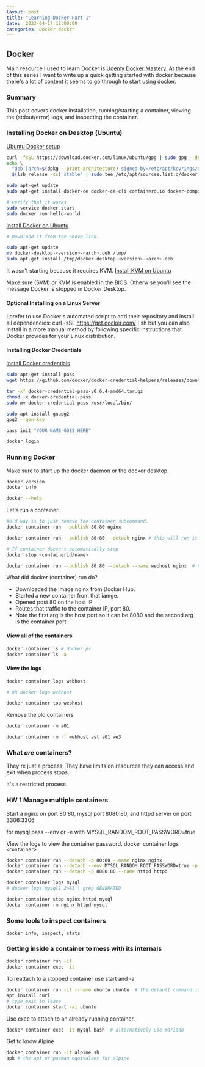 ```yaml
---
layout: post
title: "Learning Docker Part 1"
date:  2023-04-17 12:00:00
categories: Docker docker
---
```


## Docker

Main resource I used to learn Docker is [Udemy Docker Mastery](https://www.udemy.com/course/docker-mastery).
At the end of this series I want to write up a quick getting started with docker because there's a lot of content it seems to go through to start using docker.  

### Summary

This post covers docker installation, running/starting a container, viewing the (stdout/error) logs, and inspecting the container.

### Installing Docker on Desktop (Ubuntu)

[Ubuntu Docker setup](https://docs.docker.com/engine/install/ubuntu/#set-up-the-repository)

```bash
curl -fsSL https://download.docker.com/linux/ubuntu/gpg | sudo gpg --dearmor -o /etc/apt/keyrings/docker.gpg
echo \
  "deb [arch=$(dpkg --print-architecture) signed-by=/etc/apt/keyrings/docker.gpg] https://download.docker.com/linux/ubuntu \
  $(lsb_release -cs) stable" | sudo tee /etc/apt/sources.list.d/docker.list > /dev/null

sudo apt-get update
sudo apt-get install docker-ce docker-ce-cli containerd.io docker-compose-plugin

# verify that it works
sudo service docker start
sudo docker run hello-world
```

[Install Docker on Ubuntu](https://docs.docker.com/desktop/install/ubuntu/)

```bash
# Download it from the above link.

sudo apt-get update
mv docker-desktop-<version>-<arch>.deb /tmp/
sudo apt-get install /tmp/docker-desktop-<version>-<arch>.deb
```

It wasn't starting because it requires KVM.
[Install KVM on Ubuntu](https://www.linuxtechi.com/how-to-install-kvm-on-ubuntu-22-04/)

Make sure (SVM) or KVM is enabled in the BIOS.  Otherwise you'll see the message Docker is stopped in Docker Desktop.

#### Optional Installing on a Linux Server

I prefer to use Docker's automated script to add their repository and install all dependencies: curl -sSL https://get.docker.com/ | sh  but you can also install in a more manual method by following specific instructions that Docker provides for your Linux distribution.

#### Installing Docker Credentials

[Install Docker credentials](https://github.com/docker/docker-credential-helpers/issues/102#issuecomment-388974092)

```bash
sudo apt-get install pass
wget https://github.com/docker/docker-credential-helpers/releases/download/v0.6.4/docker-credential-pass-v0.6.4-amd64.tar.gz

tar -xf docker-credential-pass-v0.6.4-amd64.tar.gz
chmod +x docker-credential-pass
sudo mv docker-credential-pass /usr/local/bin/

sudo apt install gnupg2
gpg2 --gen-key

pass init "YOUR NAME GOES HERE"

docker login
```

### Running Docker

Make sure to start up the docker daemon or the docker desktop.

```bash
docker version
docker info

docker --help
```

Let's run a container.

```bash
#old way is to just remove the container subcommand.
docker container run --publish 80:80 nginx

docker container run --publish 80:80 --detach nginx # this will run it in the background.

# If container doesn't automatically stop 
docker stop <containerid/name>

docker container run --publish 80:80 --detach --name webhost nginx  # note that putting arguments after the container name sends the commands as arguments to the container causing errors.
```

What did docker (container) run do?

- Downloaded the image nginx from Docker Hub.
- Started a new container from that iamge.
- Opened post 80 on the host IP
- Routes that traffic to the container IP, port 80.
- Note the first arg is the host port so it can be 8080 and the second arg is the container port.

#### View all of the containers

```bash
docker container ls # docker ps
docker container ls -a
```

#### View the logs

```bash
docker container logs webhost

# OR docker logs webhost

docker container top webhost
```

Remove the old containers

```bash
docker container rm a01

docker container rm -f webhost ast a01 we3
```

### What *are* containers?

They're just a process. They have limits on resources they can access and exit when process stops.

It's a restricted process.

### HW 1 Manage multiple containers

Start a nginx on port 80:80, mysql port 8080:80, and httpd server on port 3306:3306

for mysql pass --env or -e with MYSQL_RANDOM_ROOT_PASSWORD=true

View the logs to view the container password.
docker container logs `<container>`

```bash
docker container run --detach -p 80:80 --name nginx nginx
docker container run --detach --env MYSQL_RANDOM_ROOT_PASSWORD=true -p 3306:3306 --name mysql mysql
docker container run --detach -p 8080:80 --name httpd httpd

docker container logs mysql
# docker logs mysql1 2>&1 | grep GENERATED

docker container stop nginx httpd mysql
docker container rm nginx httpd mysql
```

### Some tools to inspect containers

`docker info, inspect, stats`

### Getting inside a container to mess with its internals

```bash
docker container run -it
docker container exec -it
```

To reattach to a stopped container use start and -a

```bash
docker container run -it --name ubuntu ubuntu  # the default command is bash so it'll drop you into bash
apt install curl
# type exit to leave
docker container start -ai ubuntu
```

Use exec to attach to an already running container.

```bash
docker container exec -it mysql bash  # alternatively use mariadb
```

Get to know Alpine

```bash
docker container run -it alpine sh
apk # the apt or pacman equivalent for alpine
```
